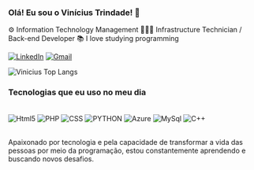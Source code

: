 ### Olá! Eu sou o Vinícius Trindade! 🫡

⚙ Information Technology Management 
🧑🏼‍💻 Infrastructure Technician / Back-end Developer 
📚 I love studying programming

[![LinkedIn](https://img.shields.io/badge/LinkedIn-0077B5?style=for-the-badge&logo=linkedin&logoColor=white)](https://www.linkedin.com/in/vinicius-trindade-da-silva/)
[![Gmail](https://img.shields.io/badge/Instagram-E4405F?style=for-the-badge&logo=instagram&logoColor=white)](https://www.instagram.com/viniciustrindadee_/)

![Vinicius Top Langs](https://github-readme-stats.vercel.app/api/top-langs/?username=ViniiTrindadee&hide_progress=true)

### Tecnologias que eu uso no meu dia

<div style="display: inline block"><br/>
<img align="center" alt="Html5" src="https://img.shields.io/badge/HTML-239120?style=for-the-badge&logo=html5&logoColor=white" />
<img align="center" alt="PHP" src="https://img.shields.io/badge/PHP-777BB4?style=for-the-badge&logo=php&logoColor=white"/>
<img align="center" alt="CSS" src="https://img.shields.io/badge/CSS-239120?&style=for-the-badge&logo=css3&logoColor=white"/>
<img align="center" alt="PYTHON" src="https://img.shields.io/badge/Python-3776AB?style=for-the-badge&logo=python&logoColor=white"/>
<img align="center" alt="Azure" src="https://img.shields.io/badge/Microsoft_Azure-0089D6?style=for-the-badge&logo=microsoft-azure&logoColor=white"/>
<img align="center" alt="MySql" src="https://img.shields.io/badge/MySQL-00000F?style=for-the-badge&logo=mysql&logoColor=white"/>
<img align="center" alt="C++" src="https://img.shields.io/badge/C%23-239120?style=for-the-badge&logo=c-sharp&logoColor=white"/>

</div>

<br>

Apaixonado por tecnologia e pela capacidade de transformar a vida das pessoas por meio da programação, estou constantemente aprendendo e buscando novos desafios.
